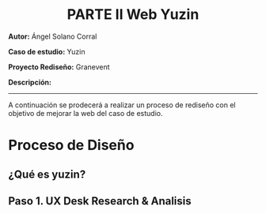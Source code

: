 <h1 align="center">PARTE II Web Yuzin</h1>

<p align="justify"><strong>Autor:</strong> Ángel Solano Corral</p>
<p align="justify"><strong>Caso de estudio:</strong> Yuzin</p>
<p align="justify"><strong>Proyecto Rediseño:</strong> Granevent</p>
<p align="justify"><strong>Descripción:</strong> </p>

---

A continuación se prodecerá a realizar un proceso de rediseño con el objetivo de mejorar la web del caso de estudio. 

# Proceso de Diseño 

<h2 align="justify">¿Qué es yuzin?</h2>

## Paso 1. UX Desk Research & Analisis 

 
